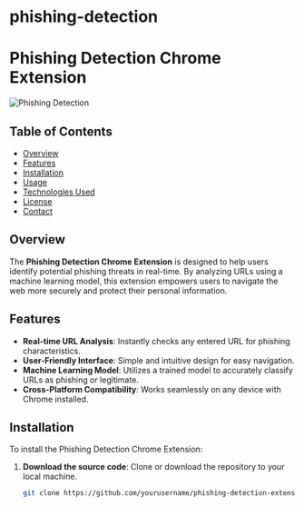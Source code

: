 # phishing-detection
# Phishing Detection Chrome Extension

![Phishing Detection](https://example.com/your-image.png) <!-- Replace with an actual image URL -->

## Table of Contents
- [Overview](#overview)
- [Features](#features)
- [Installation](#installation)
- [Usage](#usage)
- [Technologies Used](#technologies-used)
- [License](#license)
- [Contact](#contact)

## Overview
The **Phishing Detection Chrome Extension** is designed to help users identify potential phishing threats in real-time. By analyzing URLs using a machine learning model, this extension empowers users to navigate the web more securely and protect their personal information.

## Features
- **Real-time URL Analysis**: Instantly checks any entered URL for phishing characteristics.
- **User-Friendly Interface**: Simple and intuitive design for easy navigation.
- **Machine Learning Model**: Utilizes a trained model to accurately classify URLs as phishing or legitimate.
- **Cross-Platform Compatibility**: Works seamlessly on any device with Chrome installed.

## Installation
To install the Phishing Detection Chrome Extension:

1. **Download the source code**: Clone or download the repository to your local machine.
   ```bash
   git clone https://github.com/yourusername/phishing-detection-extension.git

